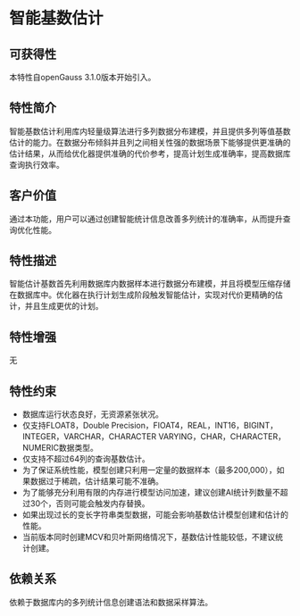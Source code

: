 # 智能基数估计<a name="ZH-CN_TOPIC_0000001321634298"></a>

## 可获得性<a name="section1420315335481"></a>

本特性自openGauss 3.1.0版本开始引入。

## 特性简介<a name="section18982185114134"></a>

智能基数估计利用库内轻量级算法进行多列数据分布建模，并且提供多列等值基数估计的能力。在数据分布倾斜并且列之间相关性强的数据场景下能够提供更准确的估计结果，从而给优化器提供准确的代价参考，提高计划生成准确率，提高数据库查询执行效率。

## 客户价值<a name="section1160749171918"></a>

通过本功能，用户可以通过创建智能统计信息改善多列统计的准确率，从而提升查询优化性能。

## 特性描述<a name="section165492040132317"></a>

智能估计基数首先利用数据库内数据样本进行数据分布建模，并且将模型压缩存储在数据库中。优化器在执行计划生成阶段触发智能估计，实现对代价更精确的估计，并且生成更优的计划。

## 特性增强<a name="section818524702617"></a>

无

## 特性约束<a name="section13678185110268"></a>

-   数据库运行状态良好，无资源紧张状况。
-   仅支持FLOAT8，Double Precision，FlOAT4，REAL，INT16，BIGINT，INTEGER，VARCHAR，CHARACTER VARYING，CHAR，CHARACTER，NUMERIC数据类型。
-   仅支持不超过64列的查询基数估计。
-   为了保证系统性能，模型创建只利用一定量的数据样本（最多200,000），如果数据过于稀疏，估计结果可能不准确。
-   为了能够充分利用有限的内存进行模型访问加速，建议创建AI统计列数量不超过30个，否则可能会触发内存替换。
-   如果出现过长的变长字符串类型数据，可能会影响基数估计模型创建和估计的性能。
-   当前版本同时创建MCV和贝叶斯网络情况下，基数估计性能较低，不建议统计创建。

## 依赖关系<a name="section11899817102719"></a>

依赖于数据库内的多列统计信息创建语法和数据采样算法。
